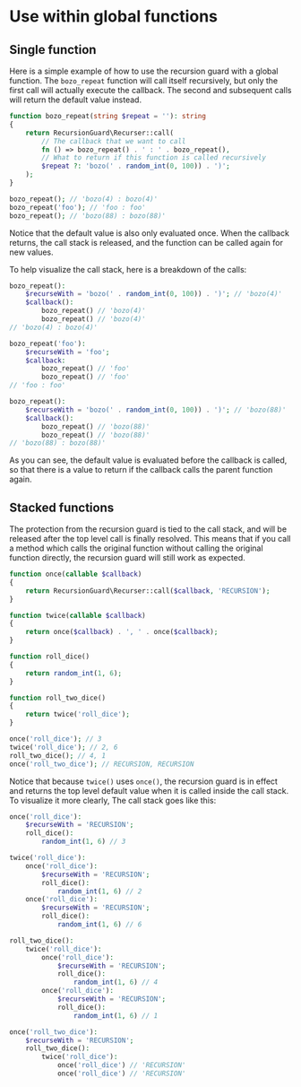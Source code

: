 # Use within global functions

## Single function
Here is a simple example of how to use the recursion guard with a global function. The `bozo_repeat` function will call
itself recursively, but only the first call will actually execute the callback. The second and subsequent calls will
return the default value instead.

```php
function bozo_repeat(string $repeat = ''): string
{
    return RecursionGuard\Recurser::call(
        // The callback that we want to call
        fn () => bozo_repeat() . ' : ' . bozo_repeat(),
        // What to return if this function is called recursively
        $repeat ?: 'bozo(' . random_int(0, 100)) . ')';
    );
}

bozo_repeat(); // 'bozo(4) : bozo(4)'
bozo_repeat('foo'); // 'foo : foo'
bozo_repeat(); // 'bozo(88) : bozo(88)'
```
Notice that the default value is also only evaluated once. When the callback returns, the call stack is released, and
the function can be called again for new values.

To help visualize the call stack, here is a breakdown of the calls:
```php
bozo_repeat():
    $recurseWith = 'bozo(' . random_int(0, 100)) . ')'; // 'bozo(4)'
    $callback(): 
        bozo_repeat() // 'bozo(4)'
        bozo_repeat() // 'bozo(4)'
// 'bozo(4) : bozo(4)'

bozo_repeat('foo'):
    $recurseWith = 'foo';
    $callback: 
        bozo_repeat() // 'foo'
        bozo_repeat() // 'foo'
// 'foo : foo'

bozo_repeat():
    $recurseWith = 'bozo(' . random_int(0, 100)) . ')'; // 'bozo(88)'
    $callback(): 
        bozo_repeat() // 'bozo(88)'
        bozo_repeat() // 'bozo(88)'
// 'bozo(88) : bozo(88)'
```
As you can see, the default value is evaluated before the callback is called, so that there is a value to return if the
callback calls the parent function again.

## Stacked functions

The protection from the recursion guard is tied to the call stack, and will be released after the top level call is
finally resolved. This means that if you call a method which calls the original function without calling the original
function directly, the recursion guard will still work as expected.

```php
function once(callable $callback)
{
    return RecursionGuard\Recurser::call($callback, 'RECURSION');
}

function twice(callable $callback)
{
    return once($callback) . ', ' . once($callback);
}

function roll_dice()
{
    return random_int(1, 6);
}

function roll_two_dice()
{
    return twice('roll_dice');
}

once('roll_dice'); // 3
twice('roll_dice'); // 2, 6
roll_two_dice(); // 4, 1
once('roll_two_dice'); // RECURSION, RECURSION
```
Notice that because `twice()` uses `once()`, the recursion guard is in effect and returns the top level default value
when it is called inside the call stack. To visualize it more clearly, The call stack goes like this:
```php
once('roll_dice'):
    $recurseWith = 'RECURSION';
    roll_dice():
        random_int(1, 6) // 3

twice('roll_dice'):
    once('roll_dice'):
        $recurseWith = 'RECURSION';
        roll_dice():
            random_int(1, 6) // 2
    once('roll_dice'):
        $recurseWith = 'RECURSION';
        roll_dice():
            random_int(1, 6) // 6

roll_two_dice():
    twice('roll_dice'):
        once('roll_dice'):
            $recurseWith = 'RECURSION';
            roll_dice():
                random_int(1, 6) // 4
        once('roll_dice'):
            $recurseWith = 'RECURSION';
            roll_dice():
                random_int(1, 6) // 1

once('roll_two_dice'):
    $recurseWith = 'RECURSION';
    roll_two_dice():
        twice('roll_dice'):
            once('roll_dice') // 'RECURSION'
            once('roll_dice') // 'RECURSION'
```
